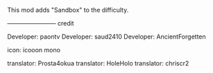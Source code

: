 This mod adds "Sandbox" to the difficulty.

————————
credit


Developer: paontv
Developer: saud2410
Developer: AncientForgetten

icon: icooon mono

translator: Prosta4okua 
translator: HoleHolo 
translator: chriscr2

